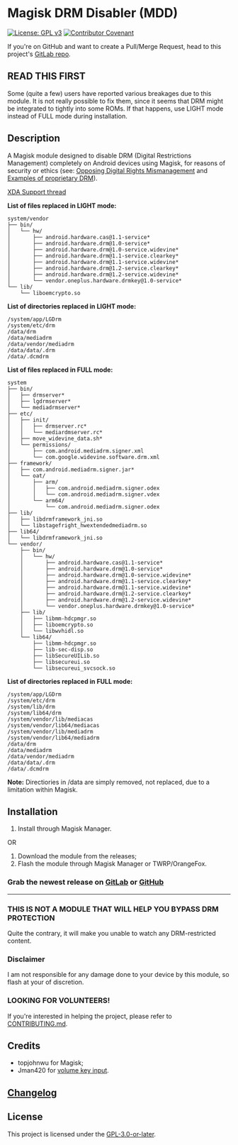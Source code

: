 # Magisk DRM Disabler (MDD) 
[![License: GPL v3](https://img.shields.io/badge/License-GPLv3-blue.svg)](https://www.gnu.org/licenses/gpl-3.0) [![Contributor Covenant](https://img.shields.io/badge/Contributor%20Covenant-v2.0%20adopted-ff69b4.svg)](CODE_OF_CONDUCT.md) 

If you're on GitHub and want to create a Pull/Merge Request, head to this project's [GitLab repo](https://gitlab.com/Atrate/magisk-drm-disabler/).

## READ THIS FIRST

Some (quite a few) users have reported various breakages due to this module. It is not really possible to fix them, since it seems that DRM might be integrated to tightly into some ROMs. If that happens, use LIGHT mode instead of FULL mode during installation.

## Description

A Magisk module designed to disable DRM (Digital Restrictions Management) completely on Android devices using Magisk, for reasons of security or ethics (see: [Opposing Digital Rights Mismanagement](https://www.gnu.org/philosophy/opposing-drm.en.html) and [Examples of proprietary DRM](https://www.gnu.org/proprietary/proprietary-drm.en.html)).

[XDA Support thread](https://forum.xda-developers.com/apps/magisk/module-magisk-drm-disabler-t4070117)


**List of files replaced in LIGHT mode:**
```
system/vendor
├── bin/
│   └── hw/
│       ├── android.hardware.cas@1.1-service*
│       ├── android.hardware.drm@1.0-service*
│       ├── android.hardware.drm@1.0-service.widevine*
│       ├── android.hardware.drm@1.1-service.clearkey*
│       ├── android.hardware.drm@1.1-service.widevine*
│       ├── android.hardware.drm@1.2-service.clearkey*
│       ├── android.hardware.drm@1.2-service.widevine*
│       └── vendor.oneplus.hardware.drmkey@1.0-service*
└── lib/
    └── liboemcrypto.so
```

**List of directories replaced in LIGHT mode:**
```
/system/app/LGDrm
/system/etc/drm
/data/drm
/data/mediadrm
/data/vendor/mediadrm
/data/data/.drm
/data/.dcmdrm
```

**List of files replaced in FULL mode:**
```
system
├── bin/
│   ├── drmserver*
│   ├── lgdrmserver*
│   └── mediadrmserver*
├── etc/
│   ├── init/
│   │   ├── drmserver.rc*
│   │   └── mediardmserver.rc*
│   ├── move_widevine_data.sh*
│   └── permissions/
│       ├── com.android.mediadrm.signer.xml
│       └── com.google.widevine.software.drm.xml
├── framework/
│   ├── com.android.mediadrm.signer.jar*
│   └── oat/
│       ├── arm/
│       │   ├── com.android.mediadrm.signer.odex
│       │   └── com.android.mediadrm.signer.vdex
│       └── arm64/
│           └── com.android.mediadrm.signer.odex
├── lib/
│   ├── libdrmframework_jni.so
│   └── libstagefright_hwextendedmediadrm.so
├── lib64/
│   └── libdrmframework_jni.so
└── vendor/
    ├── bin/
    │   └── hw/
    │       ├── android.hardware.cas@1.1-service*
    │       ├── android.hardware.drm@1.0-service*
    │       ├── android.hardware.drm@1.0-service.widevine*
    │       ├── android.hardware.drm@1.1-service.clearkey*
    │       ├── android.hardware.drm@1.1-service.widevine*
    │       ├── android.hardware.drm@1.2-service.clearkey*
    │       ├── android.hardware.drm@1.2-service.widevine*
    │       └── vendor.oneplus.hardware.drmkey@1.0-service*
    ├── lib/
    │   ├── libmm-hdcpmgr.so
    │   ├── liboemcrypto.so
    │   └── libwvhidl.so
    └── lib64/
        ├── libmm-hdcpmgr.so
        ├── lib-sec-disp.so
        ├── libSecureUILib.so
        ├── libsecureui.so
        └── libsecureui_svcsock.so
```

**List of directories replaced in FULL mode:**
```
/system/app/LGDrm
/system/etc/drm
/system/lib/drm
/system/lib64/drm
/system/vendor/lib/mediacas
/system/vendor/lib64/mediacas
/system/vendor/lib/mediadrm
/system/vendor/lib64/mediadrm
/data/drm
/data/mediadrm
/data/vendor/mediadrm
/data/data/.drm
/data/.dcmdrm
```

**Note:** Directiories in /data are simply removed, not replaced, due to a limitation within Magisk.

## Installation
1. Install through Magisk Manager.

OR

1. Download the module from the releases;
2. Flash the module through Magisk Manager or TWRP/OrangeFox.

### Grab the newest release on [GitLab](https://gitlab.com/Atrate/magisk-drm-disabler/-/releases) or [GitHub](https://github.com/Magisk-Modules-Repo/magisk-drm-disabler/releases)

---

### THIS IS NOT A MODULE THAT WILL HELP YOU BYPASS DRM PROTECTION
Quite the contrary, it will make you unable to watch any DRM-restricted content.

### Disclaimer
I am not responsible for any damage done to your device by this module, so flash at your of discretion.

### LOOKING FOR VOLUNTEERS!
If you're interested in helping the project, please refer to [CONTRIBUTING.md](./CONTRIBUTING.md).

## Credits
 - topjohnwu for Magisk;
 - Jman420 for [volume key input](https://github.com/Jman420/magisk_selinux_manager/blob/develop/common/install.sh).

## [Changelog](./CHANGELOG)

## License
This project is licensed under the [GPL-3.0-or-later](https://www.gnu.org/licenses/gpl-3.0.html).

